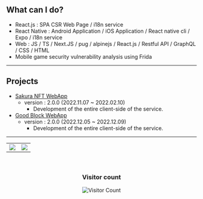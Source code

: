 <div>
  
## What can I do?  
- React.js : SPA CSR Web Page / i18n service
- React Native : Android Application / iOS Application / React native cli / Expo / i18n service
- Web : JS / TS / Next.JS / pug / alpinejs / React.js / Restful API / GraphQL / CSS / HTML  
- Mobile game security vulnerability analysis using Frida 

---
  
## Projects
  
- [Sakura NFT WebApp](https://sakuranft.io/)
  - version : 2.0.0 (2022.11.07 ~ 2022.02.10)
    - Development of the entire client-side of the service.
- [Good Block WebApp](https://www.good-block.com/)
  - version : 2.0.0 (2022.12.05 ~ 2022.12.09)
    - Development of the entire client-side of the service.
  
---
  
<table align="center">
<tr>
<td valign="top">
<img src ="https://github-readme-stats.vercel.app/api?username=KKingmo&show_icons=true&count_private=true&theme=merko&hide_border=true&bg_color=00000000&title_color=39d353&icon_color=006d32&locale=kr">
</td>
<td valign="top">
<img src ="https://github-readme-stats.vercel.app/api/top-langs/?username=KKingmo&layout=compact&hide_border=true&theme=merko&bg_color=00000000&title_color=39d353&langs_count=8">
</td>
</tr>
</table>

<br/>

<div align="center">
<h3>Visitor count</h3>

![Visitor Count](https://profile-counter.glitch.me/kkingmo/count.svg)

</div>

</div>

<!--
[![Hits](https://hits.seeyoufarm.com/api/count/incr/badge.svg?url=https%3A%2F%2Fgithub.com%2FKKingmo%2Fhit-counter&count_bg=%23555555&title_bg=%23555555&icon=github.svg&icon_color=%23FFFFFF&title=Views&edge_flat=false)](https://hits.seeyoufarm.com)
-->

<!--
### Tech Stack
<p>
<img alt="Javascript" src="https://img.shields.io/badge/JavaScript-F7DF1E?style=flat-square&logo=JavaScript&logoColor=000080"/>
<img alt="TypeScript" src="https://img.shields.io/badge/TypeScript-3178C6?style=flat-square&logo=TypeScript&logoColor=white"/>
<img alt="React" src="https://img.shields.io/badge/React-61DAFB?style=flat-square&logo=React&logoColor=white"/>
<img alt="ReactNative" src="https://img.shields.io/badge/React Native-61DAFB?style=flat-square&logo=React&logoColor=white"/>
<img alt="Nextjs" src="https://img.shields.io/badge/Next.js-000000?style=flat-square&logo=Next.js&logoColor=white"/>
<img alt="GraphQL" src="https://img.shields.io/badge/GraphQL-E10098?style=flat-square&logo=GraphQL&logoColor=white"/>
<img alt="HTML5" src="https://img.shields.io/badge/HTML5-E34F26?style=flat-square&logo=html5&logoColor=white"/>
<img alt="CSS3" src="https://img.shields.io/badge/CSS3-1572B6?style=flat-square&logo=css3&logoColor=white"/>
<img alt="StyledComponents" src="https://img.shields.io/badge/styled components-DB7093?style=flat-square&logo=styled-components&logoColor=white"/>
<img alt="Python" src="https://img.shields.io/badge/Python-3776AB?style=flat-square&logo=python&logoColor=white"/> 
<img alt="Pug" src="https://img.shields.io/badge/pug-A86454?style=flat-square&logo=pug&logoColor=white"/>
<img alt="Markdown" src="https://img.shields.io/badge/Markdown-000000?style=flat-square&logo=markdown&logoColor=white"/>
<img alt="Axios" src="https://img.shields.io/badge/Axios-5A29E4?style=flat-square&logo=Axios&logoColor=white"/>
<img alt="Cypress" src="https://img.shields.io/badge/Cypress-17202C?style=flat-square&logo=Cypress&logoColor=white"/> 
<img alt="Jest" src="https://img.shields.io/badge/Jest-C21325?style=flat-square&logo=Jest&logoColor=white"/> 
<img alt="RTL" src="https://img.shields.io/badge/RTL-E9113B?style=flat-square&logo=RTL&logoColor=white"/> 
<img alt="MUI" src="https://img.shields.io/badge/MUI-007FFF?style=flat-square&logo=MUI&logoColor=white"/> 
<img alt="AntDesign" src="https://img.shields.io/badge/AntDesign-0170FE?style=flat-square&logo=ant-design&logoColor=white"/> 
<img alt="ApolloClient" src="https://img.shields.io/badge/ApolloClient-311C87?style=flat-square&logo=apollographql&logoColor=white"/>
<img alt="ReactHookForm" src="https://img.shields.io/badge/React Hook Form-EC5990?style=flat-square&logo=react-hook-form&logoColor=white"/> 
<img alt="Recoil" src="https://img.shields.io/badge/Recoil-3578E5?style=flat-square&logo=recoil&logoColor=white"/>
<img alt="Redux" src="https://img.shields.io/badge/redux-764ABC?style=flat-square&logo=redux&logoColor=white"/>
<img alt="I18next" src="https://img.shields.io/badge/i18next-26A69A?style=flat-square&logo=i18next&logoColor=white"/>
<img alt="TailwindCSS" src="https://img.shields.io/badge/Tailwind CSS-06B6D4?style=flat-square&logo=tailwind-css&logoColor=white"/>
<img alt="Alpinejs" src="https://img.shields.io/badge/Alpine.js-8BC0D0?style=flat-square&logo=Alpine.js&logoColor=white"/>
<img alt="ReactRouter" src="https://img.shields.io/badge/React Router-CA4245?style=flat-square&logo=react-router&logoColor=white"/>
<img alt="Swiper" src="https://img.shields.io/badge/Swiper-6332F6?style=flat-square&logo=swiper&logoColor=white"/>
<img alt="Frida" src="https://img.shields.io/badge/Frida-EF6456?style=flat-square&logo=frida&logoColor=white"/>
</p>
-->
